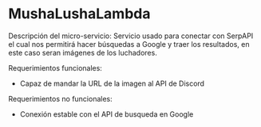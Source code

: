 # MushaLushaLambda

Descripción del micro-servicio: Servicio usado para conectar con SerpAPI el cual nos permitirá hacer búsquedas a Google y traer los resultados, en este caso seran imágenes de los luchadores.

Requerimientos funcionales:
- Capaz de mandar la URL de la imagen al API de Discord

Requerimientos no funcionales:
- Conexión estable con el API de busqueda en Google
